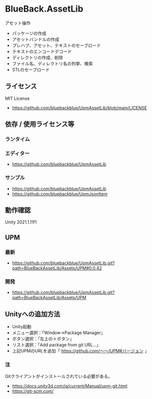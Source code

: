 # BlueBack.AssetLib
アセット操作
* パッケージの作成
* アセットバンドルの作成
* プレハブ、アセット、テキストのセーブロード
* テキストのエンコードデコード
* ディレクトリの作成、削除
* ファイル名、ディレクトリ名の列挙、検索
* STLのセーブロード

## ライセンス
MIT License
* https://github.com/bluebackblue/UpmAssetLib/blob/main/LICENSE

## 依存 / 使用ライセンス等
### ランタイム
### エディター
* https://github.com/bluebackblue/UpmAssetLib
### サンプル
* https://github.com/bluebackblue/UpmAssetLib
* https://github.com/bluebackblue/UpmJsonItem

## 動作確認
Unity 2021.1.11f1

## UPM
### 最新
* https://github.com/bluebackblue/UpmAssetLib.git?path=BlueBackAssetLib/Assets/UPM#0.0.42
### 開発
* https://github.com/bluebackblue/UpmAssetLib.git?path=BlueBackAssetLib/Assets/UPM

## Unityへの追加方法
* Unity起動
* メニュー選択：「Window->Package Manager」
* ボタン選択：「左上の＋ボタン」
* リスト選択：「Add package from git URL...」
* 上記UPMのURLを追加「 https://github.com/～～/UPM#バージョン 」
### 注
Gitクライアントがインストールされている必要がある。
* https://docs.unity3d.com/ja/current/Manual/upm-git.html
* https://git-scm.com/


